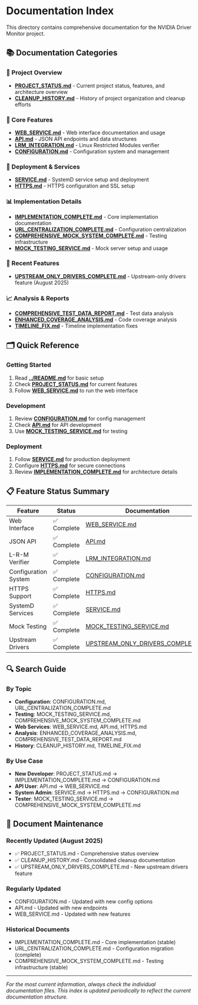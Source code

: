 # Documentation Index

This directory contains comprehensive documentation for the NVIDIA Driver Monitor project.

## 📚 Documentation Categories

### 🎯 Project Overview
- **[PROJECT_STATUS.md](PROJECT_STATUS.md)** - Current project status, features, and architecture overview
- **[CLEANUP_HISTORY.md](CLEANUP_HISTORY.md)** - History of project organization and cleanup efforts

### 🔧 Core Features
- **[WEB_SERVICE.md](WEB_SERVICE.md)** - Web interface documentation and usage
- **[API.md](API.md)** - JSON API endpoints and data structures
- **[LRM_INTEGRATION.md](LRM_INTEGRATION.md)** - Linux Restricted Modules verifier
- **[CONFIGURATION.md](CONFIGURATION.md)** - Configuration system and management

### 🚀 Deployment & Services
- **[SERVICE.md](SERVICE.md)** - SystemD service setup and deployment
- **[HTTPS.md](HTTPS.md)** - HTTPS configuration and SSL setup

### 📊 Implementation Details
- **[IMPLEMENTATION_COMPLETE.md](IMPLEMENTATION_COMPLETE.md)** - Core implementation documentation
- **[URL_CENTRALIZATION_COMPLETE.md](URL_CENTRALIZATION_COMPLETE.md)** - Configuration centralization
- **[COMPREHENSIVE_MOCK_SYSTEM_COMPLETE.md](COMPREHENSIVE_MOCK_SYSTEM_COMPLETE.md)** - Testing infrastructure
- **[MOCK_TESTING_SERVICE.md](MOCK_TESTING_SERVICE.md)** - Mock server setup and usage

### 🎯 Recent Features
- **[UPSTREAM_ONLY_DRIVERS_COMPLETE.md](UPSTREAM_ONLY_DRIVERS_COMPLETE.md)** - Upstream-only drivers feature (August 2025)

### 📈 Analysis & Reports
- **[COMPREHENSIVE_TEST_DATA_REPORT.md](COMPREHENSIVE_TEST_DATA_REPORT.md)** - Test data analysis
- **[ENHANCED_COVERAGE_ANALYSIS.md](ENHANCED_COVERAGE_ANALYSIS.md)** - Code coverage analysis
- **[TIMELINE_FIX.md](TIMELINE_FIX.md)** - Timeline implementation fixes

## 🗂️ Quick Reference

### Getting Started
1. Read **[../README.md](../README.md)** for basic setup
2. Check **[PROJECT_STATUS.md](PROJECT_STATUS.md)** for current features
3. Follow **[WEB_SERVICE.md](WEB_SERVICE.md)** to run the web interface

### Development
1. Review **[CONFIGURATION.md](CONFIGURATION.md)** for config management
2. Check **[API.md](API.md)** for API development
3. Use **[MOCK_TESTING_SERVICE.md](MOCK_TESTING_SERVICE.md)** for testing

### Deployment
1. Follow **[SERVICE.md](SERVICE.md)** for production deployment
2. Configure **[HTTPS.md](HTTPS.md)** for secure connections
3. Review **[IMPLEMENTATION_COMPLETE.md](IMPLEMENTATION_COMPLETE.md)** for architecture details

## 📋 Feature Status Summary

| Feature | Status | Documentation |
|---------|--------|---------------|
| Web Interface | ✅ Complete | [WEB_SERVICE.md](WEB_SERVICE.md) |
| JSON API | ✅ Complete | [API.md](API.md) |
| L-R-M Verifier | ✅ Complete | [LRM_INTEGRATION.md](LRM_INTEGRATION.md) |
| Configuration System | ✅ Complete | [CONFIGURATION.md](CONFIGURATION.md) |
| HTTPS Support | ✅ Complete | [HTTPS.md](HTTPS.md) |
| SystemD Services | ✅ Complete | [SERVICE.md](SERVICE.md) |
| Mock Testing | ✅ Complete | [MOCK_TESTING_SERVICE.md](MOCK_TESTING_SERVICE.md) |
| Upstream Drivers | ✅ Complete | [UPSTREAM_ONLY_DRIVERS_COMPLETE.md](UPSTREAM_ONLY_DRIVERS_COMPLETE.md) |

## 🔍 Search Guide

### By Topic
- **Configuration**: CONFIGURATION.md, URL_CENTRALIZATION_COMPLETE.md
- **Testing**: MOCK_TESTING_SERVICE.md, COMPREHENSIVE_MOCK_SYSTEM_COMPLETE.md
- **Web Services**: WEB_SERVICE.md, API.md, HTTPS.md
- **Analysis**: ENHANCED_COVERAGE_ANALYSIS.md, COMPREHENSIVE_TEST_DATA_REPORT.md
- **History**: CLEANUP_HISTORY.md, TIMELINE_FIX.md

### By Use Case
- **New Developer**: PROJECT_STATUS.md → IMPLEMENTATION_COMPLETE.md → CONFIGURATION.md
- **API User**: API.md → WEB_SERVICE.md
- **System Admin**: SERVICE.md → HTTPS.md → CONFIGURATION.md
- **Tester**: MOCK_TESTING_SERVICE.md → COMPREHENSIVE_MOCK_SYSTEM_COMPLETE.md

## 📝 Document Maintenance

### Recently Updated (August 2025)
- ✅ PROJECT_STATUS.md - Comprehensive status overview
- ✅ CLEANUP_HISTORY.md - Consolidated cleanup documentation
- ✅ UPSTREAM_ONLY_DRIVERS_COMPLETE.md - New upstream drivers feature

### Regularly Updated
- CONFIGURATION.md - Updated with new config options
- API.md - Updated with new endpoints
- WEB_SERVICE.md - Updated with new features

### Historical Documents
- IMPLEMENTATION_COMPLETE.md - Core implementation (stable)
- URL_CENTRALIZATION_COMPLETE.md - Configuration migration (complete)
- COMPREHENSIVE_MOCK_SYSTEM_COMPLETE.md - Testing infrastructure (stable)

---

*For the most current information, always check the individual documentation files. This index is updated periodically to reflect the current documentation structure.*
